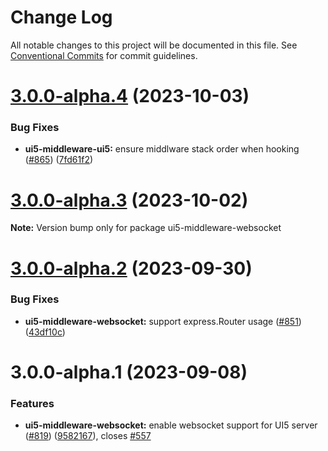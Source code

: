 # Change Log

All notable changes to this project will be documented in this file.
See [Conventional Commits](https://conventionalcommits.org) for commit guidelines.

# [3.0.0-alpha.4](https://github.com/ui5-community/ui5-ecosystem-showcase/compare/ui5-middleware-websocket@3.0.0-alpha.3...ui5-middleware-websocket@3.0.0-alpha.4) (2023-10-03)


### Bug Fixes

* **ui5-middleware-ui5:** ensure middlware stack order when hooking ([#865](https://github.com/ui5-community/ui5-ecosystem-showcase/issues/865)) ([7fd61f2](https://github.com/ui5-community/ui5-ecosystem-showcase/commit/7fd61f225b619e4b9166402122492844e02e925b))





# [3.0.0-alpha.3](https://github.com/ui5-community/ui5-ecosystem-showcase/compare/ui5-middleware-websocket@3.0.0-alpha.2...ui5-middleware-websocket@3.0.0-alpha.3) (2023-10-02)

**Note:** Version bump only for package ui5-middleware-websocket





# [3.0.0-alpha.2](https://github.com/ui5-community/ui5-ecosystem-showcase/compare/ui5-middleware-websocket@3.0.0-alpha.1...ui5-middleware-websocket@3.0.0-alpha.2) (2023-09-30)


### Bug Fixes

* **ui5-middleware-websocket:** support express.Router usage ([#851](https://github.com/ui5-community/ui5-ecosystem-showcase/issues/851)) ([43df10c](https://github.com/ui5-community/ui5-ecosystem-showcase/commit/43df10c21bb61b898331b301c21c2bb0ab22debb))





# 3.0.0-alpha.1 (2023-09-08)


### Features

* **ui5-middleware-websocket:** enable websocket support for UI5 server ([#819](https://github.com/ui5-community/ui5-ecosystem-showcase/issues/819)) ([9582167](https://github.com/ui5-community/ui5-ecosystem-showcase/commit/9582167dcf8be13df43b9966ef3af59561e1d98d)), closes [#557](https://github.com/ui5-community/ui5-ecosystem-showcase/issues/557)
